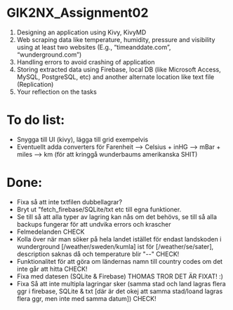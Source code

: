 # GIK2NX_Assignment02

1. Designing an application using Kivy, KivyMD
2. Web scraping data like temperature, humidity, pressure and visibility using at least two websites (E.g., “timeanddate.com”, “wunderground.com”)
3. Handling errors to avoid crashing of application
4. Storing extracted data using Firebase, local DB (like Microsoft Access, MySQL, PostgreSQL, etc) and another alternate location like text file (Replication)
5. Your reflection on the tasks

# To do list:

- Snygga till UI (kivy), lägga till grid exempelvis
- Eventuellt adda converters för Farenheit --> Celsius + inHG --> mBar + miles --> km (för att kringgå wunderbaums amerikanska SHIT)


# Done:
- Fixa så att inte txtfilen dubbellagrar?
- Bryt ut "fetch_firebase/SQLite/txt etc till egna funktioner.
- Se till så att alla typer av lagring kan nås om det behövs, se till så alla backups fungerar för att undvika errors och krascher
- Felmedelanden CHECK
- Kolla över när man söker på hela landet istället för endast landskoden i wunderground [/weather/sweden/kumla] ist för [/weather/se/sater], description saknas då och temperature blir "--" CHECK! 
- Funktionalitet för att göra om ländernas namn till country codes om det inte går att hitta CHECK!
- Fixa med datesen (SQLite & Firebase) THOMAS TROR DET ÄR FIXAT! :)
- Fixa Så att inte multipla lagringar sker (samma stad och land lagras flera ggr i firebase, SQLite & txt [där är det okej att samma stad/loand lagras flera ggr, men inte med samma datum]) CHECK!
